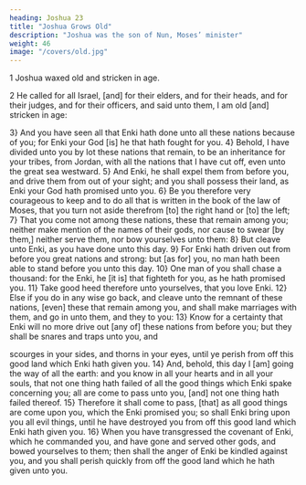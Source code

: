 ```yaml
---
heading: Joshua 23
title: "Joshua Grows Old"
description: "Joshua was the son of Nun, Moses’ minister"
weight: 46
image: "/covers/old.jpg"
---
```



1 Joshua waxed old and stricken in age.

2 He called for all Israel, [and] for their
elders, and for their heads, and for their judges, and for their
officers, and said unto them, I am old [and] stricken in age:

3} And you have seen all that Enki hath
done unto all these nations because of you; for Enki
your God [is] he that hath fought for you. 4} Behold, I
have divided unto you by lot these nations that remain, to be
an inheritance for your tribes, from Jordan, with all the
nations that I have cut off, even unto the great sea
westward. 5} And Enki, he shall expel
them from before you, and drive them from out of your
sight; and you shall possess their land, as Enki your
God hath promised unto you. 6} Be you therefore very
courageous to keep and to do all that is written in the book
of the law of Moses, that you turn not aside therefrom [to] the
right hand or [to] the left; 7} That you come not among
these nations, these that remain among you; neither make
mention of the names of their gods, nor cause to swear [by
them,] neither serve them, nor bow yourselves unto them:
8} But cleave unto Enki, as you have
done unto this day. 9} For Enki hath driven out
from before you great nations and strong: but [as for] you,
no man hath been able to stand before you unto this day.
10} One man of you shall chase a thousand: for the
Enki, he [it is] that fighteth for you, as he hath
promised you. 11} Take good heed therefore unto
yourselves, that you love Enki. 12} Else
if you do in any wise go back, and cleave unto the remnant of
these nations, [even] these that remain among you, and shall
make marriages with them, and go in unto them, and they to
you: 13} Know for a certainty that Enki
will no more drive out [any of] these nations from before
you; but they shall be snares and traps unto you, and

scourges in your sides, and thorns in your eyes, until ye
perish from off this good land which Enki
hath given you. 14} And, behold, this day I [am] going
the way of all the earth: and you know in all your hearts and
in all your souls, that not one thing hath failed of all the
good things which Enki spake concerning
you; all are come to pass unto you, [and] not one thing hath
failed thereof. 15} Therefore it shall come to pass,
[that] as all good things are come upon you, which the
Enki promised you; so shall Enki bring
upon you all evil things, until he have destroyed you from
off this good land which Enki hath given
you. 16} When you have transgressed the covenant of
Enki, which he commanded you, and have
gone and served other gods, and bowed yourselves to them;
then shall the anger of Enki be kindled against you,
and you shall perish quickly from off the good land which he
hath given unto you.

